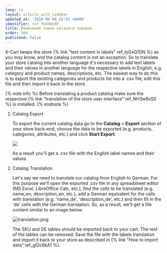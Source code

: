 ```yaml
---
lang: ru
layout: article_with_sidebar
updated_at: '2018-06-04 22:53 +0400'
identifier: ref_7bXXWi0F
title: Изменение языка каталога товаров
order: 300
published: false
---
```

X-Cart keeps the store {% link "text content in labels" ref_IyGxQ1DN %} as you may know, and the catalog content is not an exception. So to translate your store catalog into another language it's necessary to add text labels and their values in another language for the respective labels in English, e.g. category and product names, descriptions, etc. The easiest way to do this is to export the existing categories and products list into a .csv file, edit this file and then import it back to the store. 

{% note info %}
Before translating a product catalog make sure the respective {% link "translation of the store user interface" ref_NH3w8sSS %} is installed.
{% endnote %}

1. Catalog Export
  
   To export the current catalog data go to the **Catalog** > **Export** section of your store back-end, choose the data to be exported (e.g. products, categories, attributes, etc.) and click **Start Export**.

   ![]({{site.baseurl}}/attachments/ref_5MQvg8Mm/export.png)
  
   As a result you'll get a .csv file with the English label names and their values.

2. Catalog Translation
  
   Let's say we need to translate our catalog from English to German. For this purpose we'll open the exported .csv file in any spreadsheet editor (MS Excel, LibreOffice Calc, etc.), find the cells to be translated (e.g. name_en, description_en, etc.), add a German equivalent for the cells with translation (e.g. 'name_de', 'description_de', etc.) and then fill in the 'de' cells with the German translation. So, as a result, we'll get a file content similar to an image below:

   ![translation.png]({{site.baseurl}}/attachments/ref_5MQvg8Mm/translation.png)

   The SKU and DE tables should be imported back to your cart. The rest of the tables can be removed. Save the file with the labels translation and import it back to your store as described in {% link "How to import data" ref_glDc6kA1 %}.
